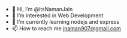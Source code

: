 - 👋 Hi, I’m @itsNamanJain
- 👀 I’m interested in Web Development 
- 🌱 I’m currently learning nodejs and express
- 📫 How to reach me jnaman907@gmail.com

<!---
itsNamanJain/itsNamanJain is a ✨ special ✨ repository because its `README.md` (this file) appears on your GitHub profile.
You can click the Preview link to take a look at your changes.
--->
